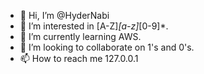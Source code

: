 - 👋 Hi, I’m @HyderNabi
- 👀 I’m interested in [A-Z]*[a-z]*[0-9]*.
- 🌱 I’m currently learning AWS.
- 💞️ I’m looking to collaborate on 1's and 0's.
- 📫 How to reach me 127.0.0.1

<!---
HyderNabi/HyderNabi is a ✨ special ✨ repository because its `README.md` (this file) appears on your GitHub profile.
You can click the Preview link to take a look at your changes.
--->
